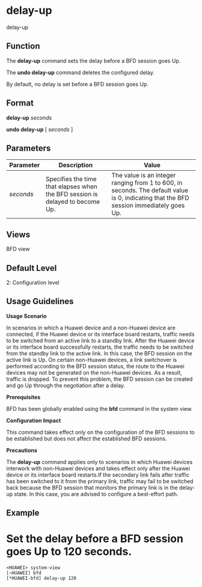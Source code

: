 delay-up
========

delay-up

Function
--------



The **delay-up** command sets the delay before a BFD session goes Up.

The **undo delay-up** command deletes the configured delay.



By default, no delay is set before a BFD session goes Up.


Format
------

**delay-up** *seconds*

**undo delay-up** [ *seconds* ]


Parameters
----------

| Parameter | Description | Value |
| --- | --- | --- |
| *seconds* | Specifies the time that elapses when the BFD session is delayed to become Up. | The value is an integer ranging from 1 to 600, in seconds. The default value is 0, indicating that the BFD session immediately goes Up. |



Views
-----

BFD view


Default Level
-------------

2: Configuration level


Usage Guidelines
----------------

**Usage Scenario**

In scenarios in which a Huawei device and a non-Huawei device are connected, if the Huawei device or its interface board restarts, traffic needs to be switched from an active link to a standby link. After the Huawei device or its interface board successfully restarts, the traffic needs to be switched from the standby link to the active link. In this case, the BFD session on the active link is Up. On certain non-Huawei devices, a link switchover is performed according to the BFD session status, the route to the Huawei devices may not be generated on the non-Huawei devices. As a result, traffic is dropped. To prevent this problem, the BFD session can be created and go Up through the negotiation after a delay.

**Prerequisites**

BFD has been globally enabled using the **bfd** command in the system view.

**Configuration Impact**

This command takes effect only on the configuration of the BFD sessions to be established but does not affect the established BFD sessions.

**Precautions**

The **delay-up** command applies only to scenarios in which Huawei devices interwork with non-Huawei devices and takes effect only after the Huawei device or its interface board restarts.If the secondary link fails after traffic has been switched to it from the primary link, traffic may fail to be switched back because the BFD session that monitors the primary link is in the delay-up state. In this case, you are advised to configure a best-effort path.


Example
-------

# Set the delay before a BFD session goes Up to 120 seconds.
```
<HUAWEI> system-view
[~HUAWEI] bfd
[*HUAWEI-bfd] delay-up 120

```